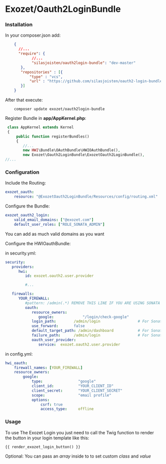 # Exozet/Oauth2LoginBundle

### Installation

In your composer.json add:
```json
    {
      //...
      "require": {
            //...
            "silasjoisten/oauth2login-bundle": "dev-master"
       },
       "repositories" : [{
           "type" : "vcs",
           "url" : "https://github.com/silasjoisten/oauth2-login-bundle.git"
       }]
    }
```

After that execute:
```console
    composer update exozet/oauth2login-bundle
```

Register Bundle in **app/AppKernel.php**:
```php
 class AppKernel extends Kernel
 {
     public function registerBundles()
     {
        //...
        new HWI\Bundle\OAuthBundle\HWIOAuthBundle(),
        new Exozet\Oauth2LoginBundle\ExozetOauth2LoginBundle(),
//...
```

### Configuration

Include the Routing:
```yml
exozet_oauth:
    resource: "@ExozetOauth2LoginBundle/Resources/config/routing.xml"
```

Configure the Bundle:
```yml
exozet_oauth2_login:
    valid_email_domains: ["@exozet.com"]
    default_user_roles: ["ROLE_SONATA_ADMIN"]
```

You can add as much valid domains as you want

Configure the HWIOauthBundle:

in security.yml:
```yml
security:
   providers:
      hwi:
         id: exozet.oauth2.user.provider

         #...

   firewalls:
      YOUR_FIREWALL:
         #pattern: /admin(.*) REMOVE THIS LINE IF YOU ARE USING SONATA ADMIN
         oauth:
            resource_owners:
               google:             "/login/check-google"
            login_path:        /admin/login                 # For Sonata Admin
            use_forward:       false
            default_target_path: /admin/dashboard           # For Sonata Admin
            failure_path:      /admin/login                 # For Sonata Admin
            oauth_user_provider:
               service:  exozet.oauth2.user.provider
```

in config.yml:
```yml
hwi_oauth:
    firewall_names: [YOUR_FIREWALL]
    resource_owners:
        google:
            type:                "google"
            client_id:           "YOUR_CLIENT_ID"
            client_secret:       "YOUR_CLIENT_SECRET"
            scope:               "email profile"
            options:
                csrf: true
                access_type:     offline
```

### Usage

To use The Exozet Login you just need to call the Twig function to render the button in your login template like this:

```twig
{{ render_exozet_login_button() }}
```

Optional: You can pass an *array* inside to to set custom *class* and *value*
